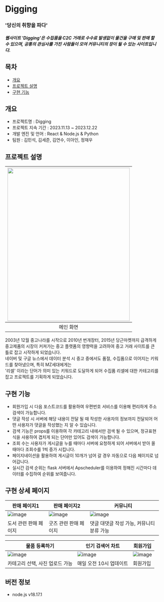 # Digging

### '당신의 취향을 파다'

##### 웹사이트 'Digging'은 수집품을 C2C 거래로 수수료 발생없이 물건을 구매 및 판매 할 수 있으며, 공통의 관심사를 가진 사람들이 모여 커뮤니티의 장이 될 수 있는 사이트입니다.

## 목차

- [개요](#개요)
- [프로젝트 설명](#프로젝트-설명)
- [구현 기능](#구현-기능)

## 개요

- 프로젝트명 : Digging
- 프로젝트 지속 기간 : 2023.11.13 ~ 2023.12.22
- 개발 엔진 및 언어 : React & Node.js & Python
- 팀원 : 김민석, 김세준, 김연수, 이아인, 정재우

## 프로젝트 설명

| <img src="https://github.com/woo0629/Digging-fr/blob/main/assets/mainpage.png?raw=true" width="400" height="500" text-align: center/> |
| :-----------------------------------------------------------------------------------------------------------------------------------: |
|                                                               메인 화면                                                               |

2003년 12월 중고나라를 시작으로 2010년 번개장터, 2015년 당근마켓까지 급격하게 중고제품의 시장이 커져가는 중고 플랫폼의 영향력을 고려하여 중고 거래 사이트를 큰 틀로 잡고 시작하게 되었습니다. <br>
네이버 및 구글 뉴스에서 데이터 분석 시 중고 중에서도 품절, 수집품으로 이어지는 키워드를 찾아냈으며, 특히 MZ세대에게는<br>
'리셀' 이라는 단어가 의미 있는 키워드로 도달하게 되어 수집품 리셀에 대한 카테고리를 잡고 프로젝트를 기획하게 되었습니다. <br>

## 구현 기능

- 회원가입 시 다음 포스트코드를 활용하여 우편번호 서비스를 이용해 편리하게 주소 검색이 가능합니다.
- 댓글 작성 시 서버에 해당 내용이 전달 될 때 작성한 사용자의 정보까지 전달되어 어떤 사용자가 댓글을 작성했는 지 알 수 있습니다.
- 검색 기능은 props를 이용하여 각 카테고리 내에서만 검색 될 수 있으며, 정규표현식을 사용하여 겹치게 되는 단어만 있어도 검색이 가능합니다.
- 조회 수는 사용자가 게시글을 누를 때마다 서버에 요청하게 되어 서버에서 받아 올 때마다 조회수를 1씩 증가 시킵니다.
- 페이지네이션을 활용하여 게시글이 10개가 넘어 갈 경우 자동으로 다음 페이지로 넘어갑니다.
- 실시간 검색 순위는 flask 서버에서 Apscheduler를 이용하여 정해진 시간마다 데이터를 수집하여 순위를 보여줍니다.

## 구현 상세 페이지

| 판매 페이지1                                                                           | 판매 페이지2                                                                        | 커뮤니티                                                                                |
| -------------------------------------------------------------------------------------- | ----------------------------------------------------------------------------------- | --------------------------------------------------------------------------------------- |
| ![image](https://github.com/woo0629/Digging-fr/blob/main/assets/mainpage.png?raw=true) | ![image](https://github.com/woo0629/Digging-fr/blob/main/assets/goods.png?raw=true) | ![image](https://github.com/woo0629/Digging-fr/blob/main/assets/community.png?raw=true) |
| 도서 관련 판매 페이지                                                                  | 굿즈 관련 판매 페이지                                                               | 댓글 대댓글 작성 가능, 커뮤니티 분류 가능                                               |

| 물품 등록하기                                                                       | 인기 검색어 차트                                                                      | 회원가입                                                                           |
| ----------------------------------------------------------------------------------- | ------------------------------------------------------------------------------------- | ---------------------------------------------------------------------------------- |
| ![image](https://github.com/woo0629/Digging-fr/blob/main/assets/board.png?raw=true) | ![image](https://github.com/woo0629/Digging-fr/blob/main/assets/popular.png?raw=true) | ![image](https://github.com/woo0629/Digging-fr/blob/main/assets/join.png?raw=true) |
| 카테고리 선택, 사진 업로드 가능                                                     | 매일 오전 10시 업데이트                                                               | 회원가입                                                                           |

## 버전 정보

- node.js v18.17.1
